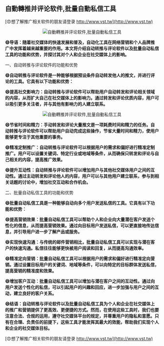 ## **自動轉推并评论软件,批量自動私信工具**

[😍想了解推广相关软件的朋友请登录 http://www.vst.tw](http://www.vst.tw)

 <center><img src="https://vst.tw/MP4/tuiguang/png/7.png" alt="自動轉推并评论软件,批量自動私信工具"></center>

**😄导语：随着社交媒体的快速发展和普及，自动化工具在网络营销和个人品牌推广中发挥着越来越重要的作用。本文将介绍自动转推与评论软件以及批量自动私信工具的功能和优势，并探讨其对个人和企业在社交媒体上的影响。**

一、自动转推与评论软件的功能和优势

**😄自动转推与评论软件是一种能够根据预设条件自动转发他人的推文，并进行评论的工具。它具有以下功能和优势：**

**😄提高社交影响力：自动转推与评论软件可以帮助用户自动转发和评论相关领域的内容，从而扩大自己在社交媒体上的影响力。通过转发和评论优质内容，用户可以吸引更多关注者，并与其他有影响力的人建立联系。**

 <center><img src="https://vst.tw/MP4/tuiguang/png/3.png" alt="自動轉推并评论软件,批量自動私信工具"></center>

**😄节省时间和精力：手动转发和评论大量推文是一项耗费时间和精力的任务。自动转推与评论软件可以帮助用户自动完成这些操作，节省大量时间和精力，使用户能够更专注于其他重要的事务。**

**😄精准定制推广：自动转推与评论软件可以根据用户的需求和偏好进行精准定制推广。用户可以设置关键词、特定行业或地域等条件，从而确保只转发和评论与自己相关的内容，提高推广效果。**

**😄提升互动性：自动转推与评论软件可以增加用户与其他社交媒体用户之间的互动性。通过主动转发和评论他人的内容，用户可以与其他用户建立联系，参与到相关话题的讨论中，增加社交互动和合作机会。**

二、批量自动私信工具的功能和优势

**😄批量自动私信工具是一种能够自动向多个用户发送私信的工具。它具有以下功能和优势：**

**😄提高营销效果：批量自动私信工具可以帮助个人和企业向大量潜在客户发送个性化的信息，从而提高营销效果。通过向目标用户发送私信，可以更直接地传达信息，并引导用户进一步了解产品或服务。**

**😄实现快速沟通：与传统的邮件营销相比，批量自动私信工具可以实现与潜在客户的快速沟通。私信往往能够更快被用户阅读和回复，从而提高沟通效率。**

**😄精准定向营销：批量自动私信工具可以根据用户的需求和偏好进行精准定向营销。通过设置目标用户的关键词、地域等条件，可以向特定的目标群体发送私信，提高营销的精准度和效果。**

**😄增加客户互动：批量自动私信工具可以增加与潜在客户之间的互动性。通过向用户发送个性化的私信，可以引起用户的兴趣和回应，进一步加强与用户之间的互动，建立良好的客户关系。**

**😄结语：自动转推与评论软件以及批量自动私信工具为个人和企业在社交媒体上的推广和营销提供了更高效、更便捷的方式。然而，在使用这些工具时，我们也要注意合法、合规的运用，遵守社交媒体平台的规定，并尊重用户的隐私和意愿。只有在合理、负责任的前提下，这些工具才能发挥其最大的效能，帮助我们实现个人和企业的社交媒体目标。**

[😍想了解推广相关软件的朋友请登录 http://www.vst.tw](http://www.vst.tw)



